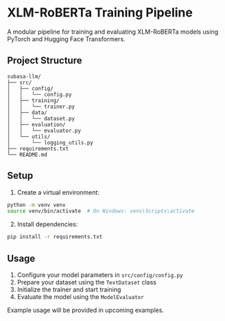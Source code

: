# XLM-RoBERTa Training Pipeline

A modular pipeline for training and evaluating XLM-RoBERTa models using PyTorch and Hugging Face Transformers.

## Project Structure

```
subasa-llm/
├── src/
│   ├── config/
│   │   └── config.py
│   ├── training/
│   │   └── trainer.py
│   ├── data/
│   │   └── dataset.py
│   ├── evaluation/
│   │   └── evaluator.py
│   └── utils/
│       └── logging_utils.py
├── requirements.txt
└── README.md
```

## Setup

1. Create a virtual environment:
```bash
python -m venv venv
source venv/bin/activate  # On Windows: venv\Scripts\activate
```

2. Install dependencies:
```bash
pip install -r requirements.txt
```

## Usage

1. Configure your model parameters in `src/config/config.py`
2. Prepare your dataset using the `TextDataset` class
3. Initialize the trainer and start training
4. Evaluate the model using the `ModelEvaluator`

Example usage will be provided in upcoming examples.